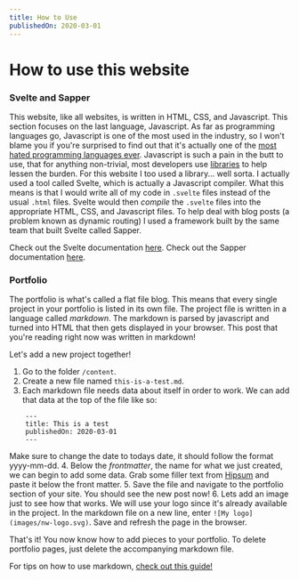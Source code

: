 ```yaml
---
title: How to Use
publishedOn: 2020-03-01
---
```


# How to use this website

### Svelte and Sapper

This website, like all websites, is written in HTML, CSS, and Javascript. This section focuses on the last language, Javascript. As far as programming languages go, Javascript is one of the most used in the industry, so I won't blame you if you're surprised to find out that it's actually one of the [most hated programming languages ever](https://hackernoon.com/the-javascript-phenomenon-is-a-mass-psychosis-57adebb09359). Javascript is such a pain in the butt to use, that for anything non-trivial, most developers use [libraries](https://www.techopedia.com/definition/3828/software-library) to help lessen the burden. For this website I too used a library... well sorta. I actually used a tool called Svelte, which is actually a Javascript compiler. What this means is that I would write all of my code in ```.svelte``` files instead of the usual ```.html``` files. Svelte would then *compile* the ```.svelte``` files into the appropriate HTML, CSS, and Javascript files. To help deal with blog posts (a problem known as dynamic routing) I used a framework built by the same team that built Svelte called Sapper.

Check out the Svelte documentation [here](https://svelte.dev).
Check out the Sapper documentation [here](https://sapper.svelte.dev).

### Portfolio

The portfolio is what's called a flat file blog. This means that every single project in your portfolio is listed in its own file. The project file is written in a language called *markdown*. The markdown is parsed by javascript and turned into HTML that then gets displayed in your browser. This post that you're reading right now was written in markdown!

Let's add a new project together!

1. Go to the folder ```/content```.
2. Create a new file named ```this-is-a-test.md```.
3. Each markdown file needs data about itself in order to work. We can add that data at the top of the file like so: 
```
    ---
    title: This is a test
    publishedOn: 2020-03-01
    ---
```
Make sure to change the date to todays date, it should follow the format yyyy-mm-dd.
4. Below the *frontmatter*, the name for what we just created, we can begin to add some data. Grab some filler text from [Hipsum](https://hipsum.co) and paste it below the front matter.
5. Save the file and navigate to the portfolio section of your site. You should see the new post now!
6. Lets add an image just to see how that works. We will use your logo since it's already available in the project. In the markdown file on a new line, enter ```![My logo](images/nw-logo.svg)```. Save and refresh the page in the browser.

That's it! You now know how to add pieces to your portfolio. To delete portfolio pages, just delete the accompanying markdown file.

For tips on how to use markdown, [check out this guide!](https://www.markdownguide.org/basic-syntax/)